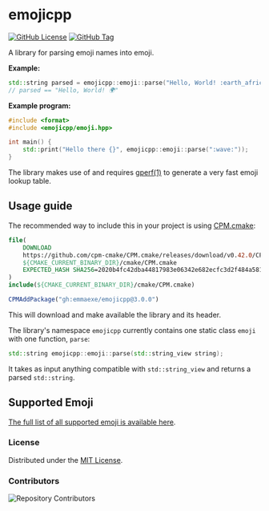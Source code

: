 # emojicpp

[![GitHub License](https://img.shields.io/github/license/emmaexe/emojicpp)](https://github.com/emmaexe/emojicpp/blob/main/LICENSE)
[![GitHub Tag](https://img.shields.io/github/v/tag/emmaexe/ntfyDesktop?label=Latest%20stable%20version)](https://github.com/emmaexe/emojicpp/releases/latest)

A library for parsing emoji names into emoji.

**Example:**

```c++
std::string parsed = emojicpp::emoji::parse("Hello, World! :earth_africa:");
// parsed == "Hello, World! 🌍"
```

**Example program:**

```c++
#include <format>
#include <emojicpp/emoji.hpp>

int main() {
    std::print("Hello there {}", emojicpp::emoji::parse(":wave:"));
}
```

The library makes use of and requires [gperf(1)](https://www.gnu.org/software/gperf/manual/gperf.html) to generate a very fast emoji lookup table.

## Usage guide

The recommended way to include this in your project is using [CPM.cmake](https://github.com/cpm-cmake/CPM.cmake):

```CMake
file(
    DOWNLOAD
    https://github.com/cpm-cmake/CPM.cmake/releases/download/v0.42.0/CPM.cmake
    ${CMAKE_CURRENT_BINARY_DIR}/cmake/CPM.cmake
    EXPECTED_HASH SHA256=2020b4fc42dba44817983e06342e682ecfc3d2f484a581f11cc5731fbe4dce8a
)
include(${CMAKE_CURRENT_BINARY_DIR}/cmake/CPM.cmake)

CPMAddPackage("gh:emmaexe/emojicpp@3.0.0")
```

This will download and make available the library and its header.

The library's namespace `emojicpp` currently contains one static class `emoji` with one function, `parse`:

```c++
std::string emojicpp::emoji::parse(std::string_view string);
```

It takes as input anything compatible with `std::string_view` and returns a parsed `std::string`.

## Supported Emoji

[The full list of all supported emoji is available here](src/emoji.gperf).

### License

Distributed under the [MIT License](LICENSE).

### Contributors

![Repository Contributors](https://contrib.rocks/image?repo=emmaexe/emojicpp)

